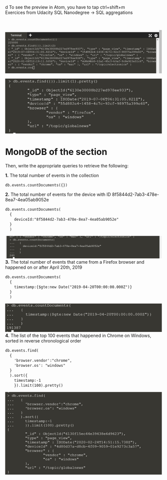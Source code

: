 d
To see the preview in Atom, you have to tap ctrl+shift+m </br>
Exercices from Udacity SQL Nanodegree -> SQL aggregations  </br> </br> </br>


![](mongo_db.JPG)

![](mongo_db_one_document.JPG)
# MongoDB of the section

Then, write the appropriate queries to retrieve the following:

__1.__ The total number of events in the collection

```
db.events.countDocuments({})
```
__2.__ The total number of events for the device with ID 8f5844d2-7ab3-478e-8ea7-4ea05ab9052e
```
db.events.countDocuments(
  {
    deviceId:"8f5844d2-7ab3-478e-8ea7-4ea05ab9052e"
  }
  )
```
![](second_question.JPG)
__3.__ The total number of events that came from a Firefox browser and happened on or after April 20th, 2019
```
db.events.countDocuments(
  {
    timestamp:{$gte:new Date("2019-04-20T00:00:00.000Z")}
  }
  )
```
![](third_question.JPG)
__4.__ The list of the top 100 events that happened in Chrome on Windows, sorted in reverse chronological order
```
db.events.find(
  {
    'browser.vendor':"chrome",
    'browser.os': "windows"
  }
  ).sort({
    timestamp:-1
    }).limit(100).pretty()
```
![](fourth_question.JPG)
